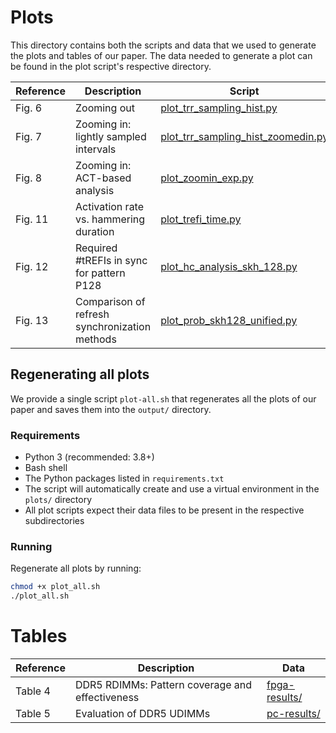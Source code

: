 # Plots

This directory contains both the scripts and data that we used to generate the plots and tables of our paper. The data needed to generate a plot can be found in the plot script's respective directory.

| **Reference** | **Description**                                 | **Script** |
|---------------|-------------------------------------------------|---------------|
| Fig. 6        | Zooming out                                     | [plot_trr_sampling_hist.py](./zooming-out/plot_trr_sampling_hist.py) |
| Fig. 7        | Zooming in: lightly sampled intervals           | [plot_trr_sampling_hist_zoomedin.py](./zooming-out/plot_trr_sampling_hist_zoomedin.py)               |
| Fig. 8        | Zooming in: ACT-based analysis                  | [plot_zoomin_exp.py](./act-based-analysis/plot_zoomin_exp.py)              |
| Fig. 11       | Activation rate vs. hammering duration          | [plot_trefi_time.py](./act-rate-heatmap/plot_trefi_time.py)              |
| Fig. 12       | Required #tREFIs in sync for pattern P128       | [plot_hc_analysis_skh_128.py](./num-trefis-in-sync/plot_hc_analysis_skh_128.py)              |
| Fig. 13       | Comparison of refresh synchronization methods   | [plot_prob_skh128_unified.py](./refsync/plot_prob_skh128_unified.py)              |

## Regenerating all plots

We provide a single script `plot-all.sh` that regenerates all the plots of our paper and saves them into the `output/` directory. 

### Requirements

- Python 3 (recommended: 3.8+)
- Bash shell
- The Python packages listed in `requirements.txt`
- The script will automatically create and use a virtual environment in the `plots/` directory
- All plot scripts expect their data files to be present in the respective subdirectories

### Running

Regenerate all plots by running:

```bash
chmod +x plot_all.sh
./plot_all.sh
```

# Tables

| **Reference** | **Description**                                 | **Data**                         |
| ------------- | ----------------------------------------------- | -------------------------------- |
| Table 4       | DDR5 RDIMMs: Pattern coverage and effectiveness | [fpga-results/](./fpga-results/) |
| Table 5       | Evaluation of DDR5 UDIMMs                       | [pc-results/](./pc-results/)     |



